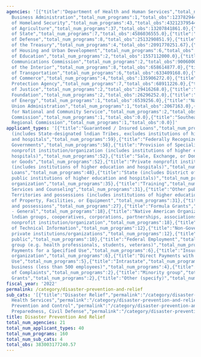 ```yaml
---
agencies: '[{"title":"Department of Health and Human Services","total_num_programs":15,"total_obs":169265211270.0},{"title":"Small
  Business Administration","total_num_programs":1,"total_obs":123782944526.0},{"title":"Department
  of Homeland Security","total_num_programs":43,"total_obs":43212379544.0},{"title":"Department
  of Agriculture","total_num_programs":37,"total_obs":13207841861.0},{"title":"Department
  of State","total_num_programs":7,"total_obs":4586036555.0},{"title":"Department
  of Defense","total_num_programs":8,"total_obs":2513290851.9},{"title":"Department
  of the Treasury","total_num_programs":4,"total_obs":2091770251.67},{"title":"Department
  of Housing and Urban Development","total_num_programs":6,"total_obs":1986369096.0},{"title":"Department
  of Education","total_num_programs":2,"total_obs":1557112000.0},{"title":"Federal
  Communications Commission","total_num_programs":2,"total_obs":900600000.0},{"title":"Department
  of the Interior","total_num_programs":8,"total_obs":658614877.0},{"title":"Department
  of Transportation","total_num_programs":6,"total_obs":633409168.0},{"title":"Department
  of Commerce","total_num_programs":4,"total_obs":135906272.0},{"title":"Environmental
  Protection Agency","total_num_programs":7,"total_obs":68911226.0},{"title":"Department
  of Justice","total_num_programs":2,"total_obs":29416268.0},{"title":"Inter-American
  Foundation","total_num_programs":2,"total_obs":26296252.0},{"title":"Department
  of Energy","total_num_programs":1,"total_obs":6539256.0},{"title":"National Credit
  Union Administration","total_num_programs":1,"total_obs":2067163.0},{"title":"Corporation
  for National and Community Service","total_num_programs":2,"total_obs":1975920.0},{"title":"Denali
  Commission","total_num_programs":1,"total_obs":0.0},{"title":"Southeast Crescent
  Regional Commission","total_num_programs":1,"total_obs":0.0}]'
applicant_types: '[{"title":"Guaranteed / Insured Loans","total_num_programs":59},{"title":"Local
  (includes State-designated lndian Tribes, excludes institutions of higher education
  and hospitals","total_num_programs":59},{"title":"Federally Recognized lndian Tribal
  Governments","total_num_programs":58},{"title":"Provision of Specialized Services","total_num_programs":58},{"title":"Public
  nonprofit institution/organization (includes institutions of higher education and
  hospitals)","total_num_programs":52},{"title":"Sale, Exchange, or Donation of Property
  or Goods","total_num_programs":52},{"title":"Private nonprofit institution/organization
  (includes institutions of higher education and hospitals)","total_num_programs":49},{"title":"Direct
  Loans","total_num_programs":48},{"title":"State (includes District of Columbia,
  public institutions of higher education and hospitals)","total_num_programs":48},{"title":"Individual/Family","total_num_programs":35},{"title":"Profit
  organization","total_num_programs":35},{"title":"Training","total_num_programs":35},{"title":"State","total_num_programs":34},{"title":"Advisory
  Services and Counseling","total_num_programs":31},{"title":"Other public institution/organization","total_num_programs":31},{"title":"U.S.
  Territories and possessions (includes institutions of higher education and hospitals)","total_num_programs":31},{"title":"Use
  of Property, Facilities, or Equipment","total_num_programs":31},{"title":"U.S. Territories
  and possessions","total_num_programs":27},{"title":"Formula Grants","total_num_programs":18},{"title":"Government
  - General","total_num_programs":18},{"title":"Native American Organizations (includes
  lndian groups, cooperatives, corporations, partnerships, associations)","total_num_programs":18},{"title":"Quasi-public
  nonprofit institution/organization","total_num_programs":18},{"title":"Dissemination
  of Technical Information","total_num_programs":12},{"title":"Non-Government - General","total_num_programs":12},{"title":"Other
  private institutions/organizations","total_num_programs":12},{"title":"Anyone/general
  public","total_num_programs":10},{"title":"Federal Employment","total_num_programs":9},{"title":"Specialized
  group (e.g. health professionals, students, veterans)","total_num_programs":9},{"title":"Direct
  Payments for a Specified Use","total_num_programs":6},{"title":"Insurance","total_num_programs":6},{"title":"Interstate","total_num_programs":6},{"title":"Sponsored
  organization","total_num_programs":6},{"title":"Direct Payments with Unrestricted
  Use","total_num_programs":5},{"title":"Intrastate","total_num_programs":5},{"title":"Small
  business (less than 500 employees)","total_num_programs":4},{"title":"Federal","total_num_programs":2},{"title":"Investigation
  of Complaints","total_num_programs":2},{"title":"Minority group","total_num_programs":2},{"title":"Project
  Grants","total_num_programs":2},{"title":"Other (specify)","total_num_programs":1}]'
fiscal_year: '2022'
permalink: /category/disaster-prevention-and-relief
sub_cats: '[{"title":"Disaster Relief","permalink":"/category/disaster-prevention-and-relief/disaster-relief","total_num_programs":86,"total_obs":184294633397.67},{"title":"Emergency
  Health Services","permalink":"/category/disaster-prevention-and-relief/emergency-health-services","total_num_programs":33,"total_obs":177045178243.0},{"title":"Flood
  Prevention and Control","permalink":"/category/disaster-prevention-and-relief/flood-prevention-and-control","total_num_programs":35,"total_obs":12797106601.0},{"title":"Emergency
  Preparedness, Civil Defense","permalink":"/category/disaster-prevention-and-relief/emergency-preparedness--civil-defense","total_num_programs":77,"total_obs":8866258998.9}]'
title: Disaster Prevention And Relief
total_num_agencies: 21
total_num_applicant_types: 40
total_num_programs: 160
total_num_sub_cats: 4
total_obs: 383003177240.57
---
```

